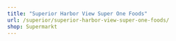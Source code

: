 ```yaml
---
title: "Superior Harbor View Super One Foods"
url: /superior/superior-harbor-view-super-one-foods/
shop: Supermarkt
---
```

